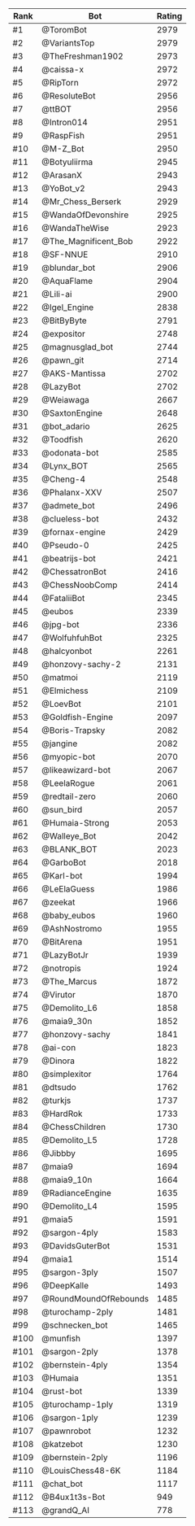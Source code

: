 Rank|Bot|Rating
---|---|---
#1|@ToromBot|2979
#2|@VariantsTop|2979
#3|@TheFreshman1902|2973
#4|@caissa-x|2972
#5|@RipTorn|2972
#6|@ResoluteBot|2956
#7|@ttBOT|2956
#8|@Intron014|2951
#9|@RaspFish|2951
#10|@M-Z_Bot|2950
#11|@Botyuliirma|2945
#12|@ArasanX|2943
#13|@YoBot_v2|2943
#14|@Mr_Chess_Berserk|2929
#15|@WandaOfDevonshire|2925
#16|@WandaTheWise|2923
#17|@The_Magnificent_Bob|2922
#18|@SF-NNUE|2910
#19|@blundar_bot|2906
#20|@AquaFlame|2904
#21|@Lili-ai|2900
#22|@Igel_Engine|2838
#23|@BitByByte|2791
#24|@expositor|2748
#25|@magnusglad_bot|2744
#26|@pawn_git|2714
#27|@AKS-Mantissa|2702
#28|@LazyBot|2702
#29|@Weiawaga|2667
#30|@SaxtonEngine|2648
#31|@bot_adario|2625
#32|@Toodfish|2620
#33|@odonata-bot|2585
#34|@Lynx_BOT|2565
#35|@Cheng-4|2548
#36|@Phalanx-XXV|2507
#37|@admete_bot|2496
#38|@clueless-bot|2432
#39|@fornax-engine|2429
#40|@Pseudo-0|2425
#41|@beatrijs-bot|2421
#42|@ChessatronBot|2416
#43|@ChessNoobComp|2414
#44|@FataliiBot|2345
#45|@eubos|2339
#46|@jpg-bot|2336
#47|@WolfuhfuhBot|2325
#48|@halcyonbot|2261
#49|@honzovy-sachy-2|2131
#50|@matmoi|2119
#51|@Elmichess|2109
#52|@LoevBot|2101
#53|@Goldfish-Engine|2097
#54|@Boris-Trapsky|2082
#55|@jangine|2082
#56|@myopic-bot|2070
#57|@likeawizard-bot|2067
#58|@LeelaRogue|2061
#59|@redtail-zero|2060
#60|@sun_bird|2057
#61|@Humaia-Strong|2053
#62|@Walleye_Bot|2042
#63|@BLANK_BOT|2023
#64|@GarboBot|2018
#65|@Karl-bot|1994
#66|@LeElaGuess|1986
#67|@zeekat|1966
#68|@baby_eubos|1960
#69|@AshNostromo|1955
#70|@BitArena|1951
#71|@LazyBotJr|1939
#72|@notropis|1924
#73|@The_Marcus|1872
#74|@Virutor|1870
#75|@Demolito_L6|1858
#76|@maia9_30n|1852
#77|@honzovy-sachy|1841
#78|@ai-con|1823
#79|@Dinora|1822
#80|@simplexitor|1764
#81|@dtsudo|1762
#82|@turkjs|1737
#83|@HardRok|1733
#84|@ChessChildren|1730
#85|@Demolito_L5|1728
#86|@Jibbby|1695
#87|@maia9|1694
#88|@maia9_10n|1664
#89|@RadianceEngine|1635
#90|@Demolito_L4|1595
#91|@maia5|1591
#92|@sargon-4ply|1583
#93|@DavidsGuterBot|1531
#94|@maia1|1514
#95|@sargon-3ply|1507
#96|@DeepKalle|1493
#97|@RoundMoundOfRebounds|1485
#98|@turochamp-2ply|1481
#99|@schnecken_bot|1465
#100|@munfish|1397
#101|@sargon-2ply|1378
#102|@bernstein-4ply|1354
#103|@Humaia|1351
#104|@rust-bot|1339
#105|@turochamp-1ply|1319
#106|@sargon-1ply|1239
#107|@pawnrobot|1232
#108|@katzebot|1230
#109|@bernstein-2ply|1196
#110|@LouisChess48-6K|1184
#111|@chat_bot|1117
#112|@B4ux1t3s-Bot|949
#113|@grandQ_AI|778
